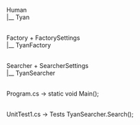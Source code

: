 ﻿Human<br/>
|__ Tyan<br/><br/>

Factory + FactorySettings<br/>
|__ TyanFactory<br/><br/>

Searcher + SearcherSettings<br/>
|__ TyanSearcher<br/><br/>

Program.cs -> static void Main();<br/><br/>

UnitTest1.cs -> Tests TyanSearcher.Search();<br/><br/>
